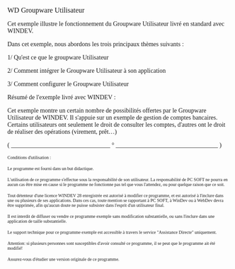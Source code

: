   
<span style="font-family:Arial sans-serif;font-size:16px;">WD Groupware Utilisateur</span>

  
<span style="font-family:Arial sans-serif;font-size:14px;">Cet exemple illustre le fonctionnement du Groupware Utilisateur livré en standard avec WINDEV.</span>

<span style="font-family:Arial sans-serif;font-size:14px;">Dans cet exemple, nous abordons les trois principaux thèmes suivants :</span>

<span style="font-family:Arial sans-serif;font-size:14px;">1/ Qu'est ce que le groupware Utilisateur</span>

<span style="font-family:Arial sans-serif;font-size:14px;">2/ Comment intégrer le Groupware Utilisateur à son application</span>

<span style="font-family:Arial sans-serif;font-size:14px;">3/ Comment configurer le Groupware Utilisateur</span>

  
<span style="font-family:Arial sans-serif;font-size:14px;">Résumé de l'exemple livré avec WINDEV : </span>

<span style="font-family:Arial sans-serif;font-size:14px;">Cet exemple montre un certain nombre de possibilités offertes par le Groupware Utilisateur de WINDEV. Il s'appuie sur un exemple de gestion de comptes bancaires. Certains utilisateurs ont seulement le droit de consulter les comptes, d'autres ont le droit de réaliser des opérations (virement, prêt…) </span>

  
  
<span style="font-family:Arial sans-serif;font-size:14px;">( \_\_\_\_\_\_\_\_\_\_\_\_\_\_\_\_\_\_\_\_\_\_\_\_\_\_\_\_\_\_\_\_ ° \_\_\_\_\_\_\_\_\_\_\_\_\_\_\_\_\_\_\_\_\_\_\_\_\_\_\_\_\_\_\_\_\_ )</span>

  
<span style="font-family:Arial sans-serif;font-size:10px;">Conditions d'utilisation :</span>

<span style="font-family:Arial sans-serif;font-size:10px;">Le programme est fourni dans un but didactique.</span>

<span style="font-family:Arial sans-serif;font-size:10px;">L'utilisation de ce programme s'effectue sous la responsabilité de son utilisateur. La responsabilité de PC SOFT ne pourra en aucun cas être mise en cause si le programme ne fonctionne pas tel que vous l'attendez, ou pour quelque raison que ce soit. </span>

<span style="font-family:Arial sans-serif;font-size:10px;">Tout détenteur d'une licence WINDEV 28 enregistrée est autorisé à modifier ce programme, et est autorisé à l'inclure dans une ou plusieurs de ses applications. Dans ces cas, toute mention se rapportant à PC SOFT, à WinDev ou à WebDev devra être supprimée, afin qu'aucun doute ne puisse subsister dans l'esprit d'un utilisateur final.</span>

<span style="font-family:Arial sans-serif;font-size:10px;">Il est interdit de diffuser ou vendre ce programme exemple sans modification substantielle, ou sans l'inclure dans une application de taille substantielle.</span>

<span style="font-family:Arial sans-serif;font-size:10px;">Le support technique pour ce programme exemple est accessible à travers le service "Assistance Directe" uniquement.</span>

<span style="font-family:Arial sans-serif;font-size:10px;">Attention: si plusieurs personnes sont susceptibles d'avoir consulté ce programme, il se peut que le programme ait été modifié! </span>

<span style="font-family:Arial sans-serif;font-size:10px;">Assurez-vous d'étudier une version originale de ce programme.</span>

  
  